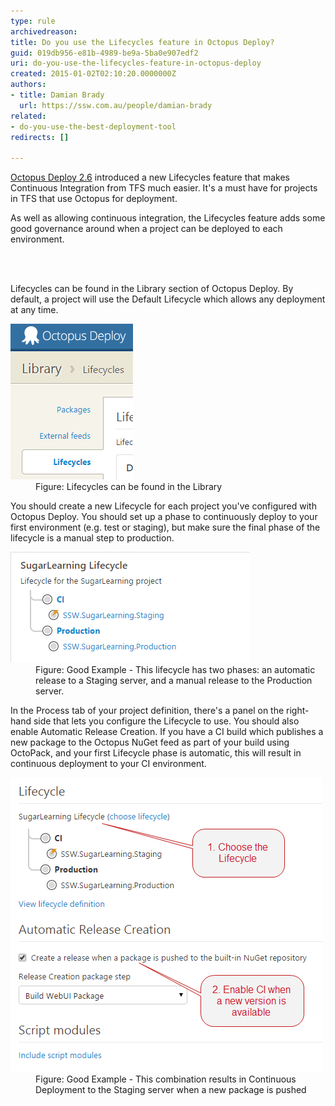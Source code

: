 ```yaml
---
type: rule
archivedreason: 
title: Do you use the Lifecycles feature in Octopus Deploy?
guid: 019db956-e81b-4989-be9a-5ba0e907edf2
uri: do-you-use-the-lifecycles-feature-in-octopus-deploy
created: 2015-01-02T02:10:20.0000000Z
authors:
- title: Damian Brady
  url: https://ssw.com.au/people/damian-brady
related:
- do-you-use-the-best-deployment-tool
redirects: []

---
```



<p><a href="http://octopusdeploy.com/blog/2.6">Octopus Deploy 2.6</a> introduced a new Lifecycles feature that makes Continuous Integration from TFS much easier. It's a must have for projects in TFS that use Octopus for deployment.</p><p>As well as allowing continuous integration, the Lifecycles feature adds some good governance around when a project can be deployed to each environment.</p>
<br><excerpt class='endintro'></excerpt><br>
<p>Lifecycles can be found in the Library section of Octopus Deploy. By default, a project will use the Default Lifecycle which allows any deployment at any time.</p><dl class="image"><dt><img src="Octopus_Lifecycles.png" alt="Octopus_Lifecycles.png" /></dt><dd>Figure: Lifecycles can be found in the Library</dd></dl><p>You should create a new Lifecycle for each project you've configured with Octopus Deploy. You should set up a phase to continuously deploy to your first environment (e.g. test or staging), but make sure the final phase of the lifecycle is a manual step to production.<br></p><dl class="image"><dt> <img src="SugarLearning_Lifecycle.png" alt="SugarLearning_Lifecycle.png" /></dt><dd>Figure: Good Example - This lifecycle has two phases: an automatic release to a Staging server, and a manual release to the Production server.</dd></dl><p>In the Process tab of your project definition, there's a panel on the right-hand side that lets you configure the Lifecycle to use. You should also enable Automatic Release Creation. If you have a CI build which publishes a new package to the Octopus NuGet feed as part of your build using OctoPack, and your first Lifecycle phase is automatic, this will result in continuous deployment to your CI environment.</p><dl class="goodImage"><dt><img src="Lifecycle_CI.png" alt="Lifecycle_CI.png" /></dt><dd>Figure: Good Example - This combination results in Continuous Deployment to the Staging server when a new package is pushed</dd></dl> ​


